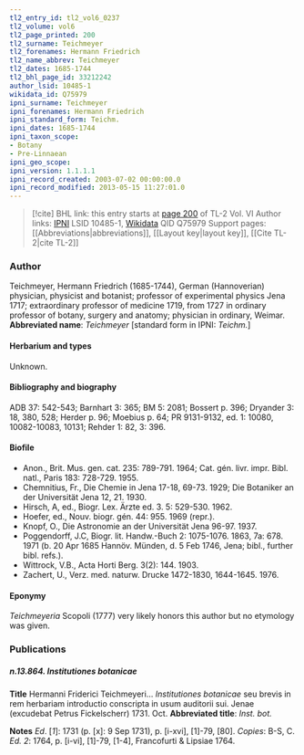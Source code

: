 ```yaml
---
tl2_entry_id: tl2_vol6_0237
tl2_volume: vol6
tl2_page_printed: 200
tl2_surname: Teichmeyer
tl2_forenames: Hermann Friedrich
tl2_name_abbrev: Teichmeyer
tl2_dates: 1685-1744
tl2_bhl_page_id: 33212242
author_lsid: 10485-1
wikidata_id: Q75979
ipni_surname: Teichmeyer
ipni_forenames: Hermann Friedrich
ipni_standard_form: Teichm.
ipni_dates: 1685-1744
ipni_taxon_scope: 
- Botany
- Pre-Linnaean
ipni_geo_scope: 
ipni_version: 1.1.1.1
ipni_record_created: 2003-07-02 00:00:00.0
ipni_record_modified: 2013-05-15 11:27:01.0
---
```


> [!cite] BHL link: this entry starts at [page 200](https://www.biodiversitylibrary.org/page/33212242) of TL-2 Vol. VI
> Author links: [IPNI](https://www.ipni.org/a/10485-1) LSID 10485-1, [Wikidata](https://www.wikidata.org/wiki/Q75979) QID Q75979
> Support pages: [[Abbreviations|abbreviations]], [[Layout key|layout key]], [[Cite TL-2|cite TL-2]]

### Author

Teichmeyer, Hermann Friedrich (1685-1744), German (Hannoverian) physician, physicist and botanist; professor of experimental physics Jena 1717; extraordinary professor of medicine 1719, from 1727 in ordinary professor of botany, surgery and anatomy; physician in ordinary, Weimar. 
**Abbreviated name**: *Teichmeyer* \[standard form in IPNI: *Teichm.*\]

#### Herbarium and types

Unknown.

#### Bibliography and biography

ADB 37: 542-543; Barnhart 3: 365; BM 5: 2081; Bossert p. 396; Dryander 3: 18, 380, 528; Herder p. 96; Moebius p. 64; PR 9131-9132, ed. 1: 10080, 10082-10083, 10131; Rehder 1: 82, 3: 396.

#### Biofile

- Anon., Brit. Mus. gen. cat. 235: 789-791. 1964; Cat. gén. livr. impr. Bibl. natl., Paris 183: 728-729. 1955.
- Chemnitius, Fr., Die Chemie in Jena 17-18, 69-73. 1929; Die Botaniker an der Universität Jena 12, 21. 1930.
- Hirsch, A, ed., Biogr. Lex. Ärzte ed. 3. 5: 529-530. 1962.
- Hoefer, ed., Nouv. biogr. gén. 44: 955. 1969 (repr.).
- Knopf, O., Die Astronomie an der Universität Jena 96-97. 1937.
- Poggendorff, J.C, Biogr. lit. Handw.-Buch 2: 1075-1076. 1863, 7a: 678. 1971 (b. 20 Apr 1685 Hannöv. Münden, d. 5 Feb 1746, Jena; bibl., further bibl. refs.).
- Wittrock, V.B., Acta Horti Berg. 3(2): 144. 1903.
- Zachert, U., Verz. med. naturw. Drucke 1472-1830, 1644-1645. 1976.

#### Eponymy

*Teichmeyeria* Scopoli (1777) very likely honors this author but no etymology was given.

### Publications

##### n.13.864. Institutiones botanicae

**Title**
Hermanni Friderici Teichmeyeri... *Institutiones botanicae* seu brevis in rem herbariam introductio conscripta in usum auditorii sui. Jenae (excudebat Petrus Fickelscherr) 1731. Oct.
**Abbreviated title**: *Inst. bot.*

**Notes**
*Ed*. \[*1*\]: 1731 (p. \[x\]: 9 Sep 1731), p. \[i-xvi\], \[1\]-79, \[80\]. *Copies*: B-S, C.
*Ed. 2*: 1764, p. \[i-vi\], \[1\]-79, \[1-4\], Francofurti & Lipsiae 1764.

